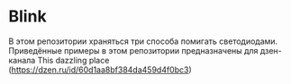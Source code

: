 # Blink
В этом репозитории храняться три способа помигать светодиодами.
Приведённые примеры в этом репозитории предназначены для дзен-канала This dazzling place (https://dzen.ru/id/60d1aa8bf384da459d4f0bc3)
